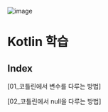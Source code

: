 ![image](https://user-images.githubusercontent.com/93081720/196045884-9e34f328-8c81-41f4-936c-89c5e1ae5a76.png)

# Kotlin 학습

## Index

[01_코틀린에서 변수를 다루는 방법]

[02_코틀린에서 null을 다루는 방법]
